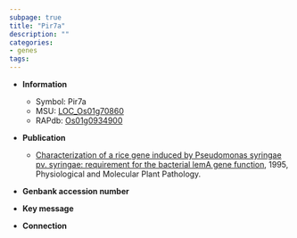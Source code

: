 ```yaml
---
subpage: true
title: "Pir7a"
description: ""
categories:
- genes
tags: 
---
```


* **Information**  
    + Symbol: Pir7a  
    + MSU: [LOC_Os01g70860](http://rice.plantbiology.msu.edu/cgi-bin/ORF_infopage.cgi?orf=LOC_Os01g70860)  
    + RAPdb: [Os01g0934900](http://rapdb.dna.affrc.go.jp/viewer/gbrowse_details/irgsp1?name=Os01g0934900)  

* **Publication**  
    + [Characterization of a rice gene induced by Pseudomonas syringae pv. syringae: requirement for the bacterial lemA gene function](http://www.ncbi.nlm.nih.gov/pubmed?term=Characterization+of+a+rice+gene+induced+by+Pseudomonas+syringae+pv.+syringae:+requirement+for+the+bacterial+lemA+gene+function%5BTitle%5D), 1995, Physiological and Molecular Plant Pathology.

* **Genbank accession number**  

* **Key message**  

* **Connection**  



